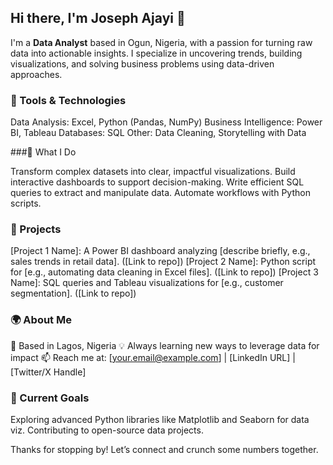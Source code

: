 ## Hi there, I'm Joseph Ajayi 👋

I'm a **Data Analyst** based in Ogun, Nigeria, with a passion for turning raw data into actionable insights. I specialize in uncovering trends, building visualizations, and solving business problems using data-driven approaches.

### 🔧 Tools & Technologies
Data Analysis: Excel, Python (Pandas, NumPy)
Business Intelligence: Power BI, Tableau
Databases: SQL
Other: Data Cleaning, Storytelling with Data

###🌟 What I Do

Transform complex datasets into clear, impactful visualizations.
Build interactive dashboards to support decision-making.
Write efficient SQL queries to extract and manipulate data.
Automate workflows with Python scripts.

### 📂 Projects

[Project 1 Name]: A Power BI dashboard analyzing [describe briefly, e.g., sales trends in retail data]. ([Link to repo])
[Project 2 Name]: Python script for [e.g., automating data cleaning in Excel files]. ([Link to repo])
[Project 3 Name]: SQL queries and Tableau visualizations for [e.g., customer segmentation]. ([Link to repo])

### 🌍 About Me

📍 Based in Lagos, Nigeria
💡 Always learning new ways to leverage data for impact
📫 Reach me at: [your.email@example.com] | [LinkedIn URL] | [Twitter/X Handle]

### 🚀 Current Goals

Exploring advanced Python libraries like Matplotlib and Seaborn for data viz.
Contributing to open-source data projects.

Thanks for stopping by! Let’s connect and crunch some numbers together.
<!--
**JosephAjayiDA/JosephAjayiDA** is a ✨ _special_ ✨ repository because its `README.md` (this file) appears on your GitHub profile.

Here are some ideas to get you started:

- 🔭 I’m currently working on ...
- 🌱 I’m currently learning ...
- 👯 I’m looking to collaborate on ...
- 🤔 I’m looking for help with ...
- 💬 Ask me about ...
- 📫 How to reach me: ...
- 😄 Pronouns: ...
- ⚡ Fun fact: ...
-->
